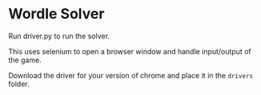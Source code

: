 # Wordle Solver
Run driver.py to run the solver.

This uses selenium to open a browser window and handle input/output of the game.

Download the driver for your version of chrome and place it in the <code>drivers</code> folder.